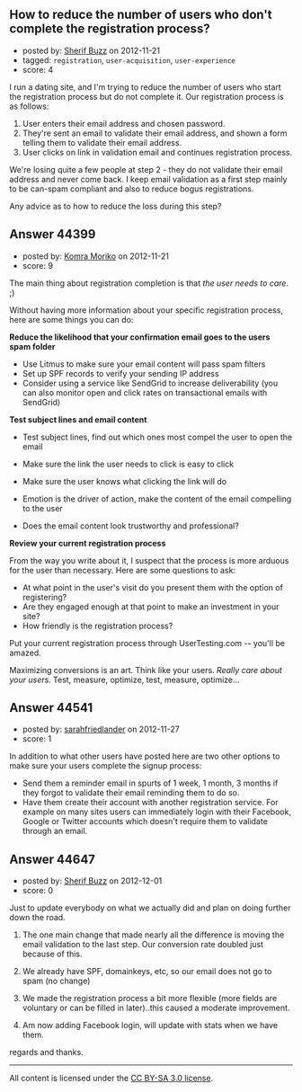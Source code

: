## How to reduce the number of users who don't complete the registration process?

- posted by: [Sherif Buzz](https://stackexchange.com/users/-1/4592-sherif-buzz) on 2012-11-21
- tagged: `registration`, `user-acquisition`, `user-experience`
- score: 4

I run a dating site, and I'm trying to reduce the number of users who start the registration process but do not complete it. Our registration process is as follows:

1. User enters their email address and chosen password.
2. They're sent an email to validate their email address, and shown a form telling them to validate their email address.
3. User clicks on link in validation email and continues registration process.

We're losing quite a few people at step 2 - they do not validate their email address and never come back. I keep email validation as a first step mainly to be can-spam compliant and also to reduce bogus registrations.

Any advice as to how to reduce the loss during this step?




## Answer 44399

- posted by: [Komra Moriko](https://stackexchange.com/users/-1/21719-komra-moriko) on 2012-11-21
- score: 9

The main thing about registration completion is that _the user needs to care_.  ;)

Without having more information about your specific registration process, here are some things you can do:

**Reduce the likelihood that your confirmation email goes to the users spam folder**

 - Use Litmus to make sure your email content will pass spam
   filters
 - Set up SPF records to verify your sending IP address
 - Consider using a service like SendGrid to increase deliverability
   (you can also monitor open and click rates on transactional emails with SendGrid)

**Test subject lines and email content**

 - Test subject lines, find out which ones most compel the user to open the email
 - Make sure the link the user needs to click is easy to
   click

 - Make sure the user knows what clicking the link will do

 - Emotion is the driver of action, make the content of the email compelling to the user

 - Does the email content look trustworthy and professional?

**Review your current registration process**

From the way you write about it, I suspect that the process is more arduous for the user than necessary. Here are some questions to ask:

 - At what point in the user's visit do you present them with the option
   of registering?
 - Are they engaged enough at that point to make an investment in your site?
 - How friendly is the registration process?

Put your current registration process through UserTesting.com -- you'll be amazed. 

Maximizing conversions is an art. Think like your users. _Really care about your users._ Test, measure, optimize, test, measure, optimize...



## Answer 44541

- posted by: [sarahfriedlander](https://stackexchange.com/users/-1/21526-sarahfriedlander) on 2012-11-27
- score: 1

In addition to what other users have posted here are two other options to make sure your users complete the signup process:

 - Send them a reminder email in spurts of 1 week, 1 month, 3 months if they forgot to validate their email reminding them to do so.
 - Have them create their account with another registration service.  For example on many sites users can immediately login with their Facebook, Google or Twitter accounts which doesn't require them to validate through an email.



## Answer 44647

- posted by: [Sherif Buzz](https://stackexchange.com/users/-1/4592-sherif-buzz) on 2012-12-01
- score: 0

Just to update everybody on what we actually did and plan on doing further down the road.

1. The one main change that made nearly all the difference is moving the email validation to the last step. Our conversion rate doubled just because of this.

2. We already have SPF, domainkeys, etc, so our email does not go to spam (no change)

3. We made the registration process a bit more flexible (more fields are voluntary or can be filled in later)..this caused a moderate improvement.

4. Am now adding Facebook login, will update with stats when we have them.

regards and thanks.





---

All content is licensed under the [CC BY-SA 3.0 license](https://creativecommons.org/licenses/by-sa/3.0/).
